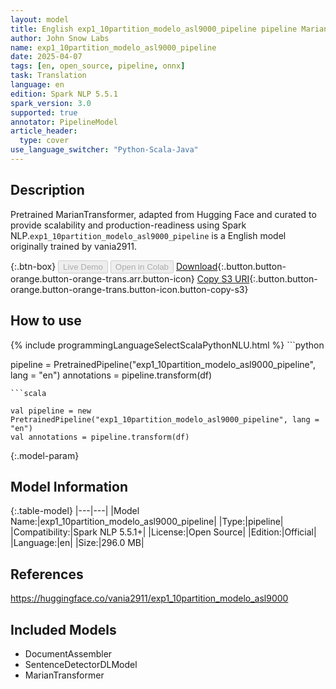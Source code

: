 ```yaml
---
layout: model
title: English exp1_10partition_modelo_asl9000_pipeline pipeline MarianTransformer from vania2911
author: John Snow Labs
name: exp1_10partition_modelo_asl9000_pipeline
date: 2025-04-07
tags: [en, open_source, pipeline, onnx]
task: Translation
language: en
edition: Spark NLP 5.5.1
spark_version: 3.0
supported: true
annotator: PipelineModel
article_header:
  type: cover
use_language_switcher: "Python-Scala-Java"
---
```


## Description

Pretrained MarianTransformer, adapted from Hugging Face and curated to provide scalability and production-readiness using Spark NLP.`exp1_10partition_modelo_asl9000_pipeline` is a English model originally trained by vania2911.

{:.btn-box}
<button class="button button-orange" disabled>Live Demo</button>
<button class="button button-orange" disabled>Open in Colab</button>
[Download](https://s3.amazonaws.com/auxdata.johnsnowlabs.com/public/models/exp1_10partition_modelo_asl9000_pipeline_en_5.5.1_3.0_1744019251146.zip){:.button.button-orange.button-orange-trans.arr.button-icon}
[Copy S3 URI](s3://auxdata.johnsnowlabs.com/public/models/exp1_10partition_modelo_asl9000_pipeline_en_5.5.1_3.0_1744019251146.zip){:.button.button-orange.button-orange-trans.button-icon.button-copy-s3}

## How to use



<div class="tabs-box" markdown="1">
{% include programmingLanguageSelectScalaPythonNLU.html %}
```python

pipeline = PretrainedPipeline("exp1_10partition_modelo_asl9000_pipeline", lang = "en")
annotations =  pipeline.transform(df)   

```
```scala

val pipeline = new PretrainedPipeline("exp1_10partition_modelo_asl9000_pipeline", lang = "en")
val annotations = pipeline.transform(df)

```
</div>

{:.model-param}
## Model Information

{:.table-model}
|---|---|
|Model Name:|exp1_10partition_modelo_asl9000_pipeline|
|Type:|pipeline|
|Compatibility:|Spark NLP 5.5.1+|
|License:|Open Source|
|Edition:|Official|
|Language:|en|
|Size:|296.0 MB|

## References

https://huggingface.co/vania2911/exp1_10partition_modelo_asl9000

## Included Models

- DocumentAssembler
- SentenceDetectorDLModel
- MarianTransformer